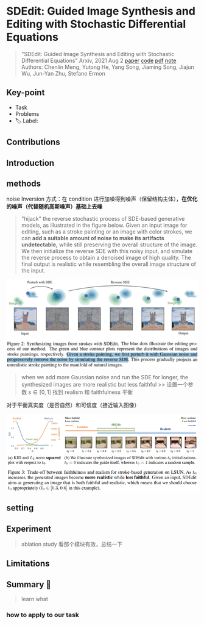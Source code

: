 # SDEdit: Guided Image Synthesis and Editing with Stochastic Differential Equations

> "SDEdit: Guided Image Synthesis and Editing with Stochastic Differential Equations" Arxiv, 2021 Aug 2
> [paper](http://arxiv.org/abs/2108.01073v2) [code](https://github.com/ermongroup/SDEdit) [pdf](./2021_08_Arxiv_SDEdit--Guided-Image-Synthesis-and-Editing-with-Stochastic-Differential-Equations.pdf) [note](./2021_08_Arxiv_SDEdit--Guided-Image-Synthesis-and-Editing-with-Stochastic-Differential-Equations_Note.md)
> Authors: Chenlin Meng, Yutong He, Yang Song, Jiaming Song, Jiajun Wu, Jun-Yan Zhu, Stefano Ermon

## Key-point

- Task
- Problems
- :label: Label:

## Contributions

## Introduction

## methods

noise Inversion 方式：在 condition 进行加噪得到噪声（保留结构主体），**在优化的噪声（代替随机高斯噪声）基础上去噪**

> "hijack" the reverse stochastic process of SDE-based generative models, as illustrated in the figure below. Given an input image for editing, such as a stroke painting or an image with color strokes, we can **add a suitable amount of noise to make its artifacts undetectable,** while still preserving the overall structure of the image. We then initialize the reverse SDE with this noisy input, and simulate the reverse process to obtain a denoised image of high quality. The final output is realistic while resembling the overall image structure of the input.

![fig2](docs/2021_08_Arxiv_SDEdit--Guided-Image-Synthesis-and-Editing-with-Stochastic-Differential-Equations_Note/fig2.png)

> when we add more Gaussian noise and run the SDE for longer, the synthesized images are more realistic but less faithful >> 设置一个参数 $s\in [0,1]$ 找到 realism 和 faithfulness 平衡

对于平衡真实度（是否自然）和可信度（接近输入图像）

![fig3](docs/2021_08_Arxiv_SDEdit--Guided-Image-Synthesis-and-Editing-with-Stochastic-Differential-Equations_Note/fig3.png)

## setting

## Experiment

> ablation study 看那个模块有效，总结一下

## Limitations

## Summary :star2:

> learn what

### how to apply to our task

